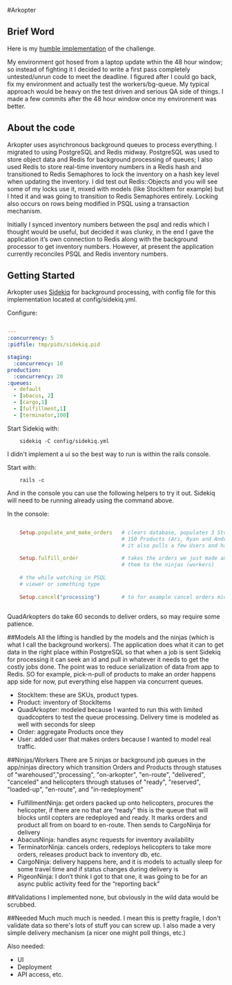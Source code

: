 #Arkopter

## Brief Word
Here is my [humble implementation] of the challenge.   

My environment got hosed from a laptop update wthin the 48 hour window; so instead of fighting it I decided to write a first pass completely untested/unrun code to meet the deadline.  I figured after I could go back, fix my environment and actually test the workers/bg-queue. My typical approach would be heavy on the test driven and serious QA side of things. I made a few commits after the 48 hour window once my environment was better.

## About the code
Arkopter uses asynchronous background queues to process everything. I migrated to using PostgreSQL and Redis midway.  PostgreSQL was used to store object data and Redis for background processing of queues; I also used Redis to store real-time inventory numbers in a Redis hash and transitioned to Redis Semaphores to lock the inventory on a hash key level when updating the inventory.  I did test out Redis::Objects and you will see some of my locks use it, mixed with models (like StockItem for example) but I hted it and was going to transition to Redis Semaphores entirely.  Locking also occurs on rows being modified in PSQL using a transaction mechanism. 

Initially I synced inventory numbers between the psql and redis which I thought would be useful, but decided it was clunky, in the end I gave the application it’s own connection to Redis along with the background processor to get inventory numbers.  However, at present the application currently reconciles PSQL and Redis inventory numbers. 

## Getting Started
Arkopter uses [Sidekiq] for background processing, with config file for this implementation located at config/sidekiq.yml.  

Configure:

```yaml

---
:concurrency: 5
:pidfile: tmp/pids/sidekiq.pid

staging:
  :concurrency: 10
production:
  :concurrency: 20
:queues:
  - default
  - [abacus, 2]
  - [cargo,1]
  - [fulfillment,1]
  - [terminator,100]
```
Start Sidekiq with:

		sidekiq -C config/sidekiq.yml
	
I didn't implement a ui so the best way to run is within the rails console. 

Start with:

		rails -c

And in the console you can use the following helpers to try it out.  Sidekiq will need to be running already using the command above.

In the console:

```ruby

	Setup.populate_and_make_orders 	 # clears database, populates 3 StockItems and 
									 # 150 Products (Ari, Ryan and Andrew Bobblehead)
									 # it also pulls a few Users and has them make orders
									 
	Setup.fulfill_order				 # takes the orders we just made and starts sending 
									 # them to the ninjas (workers)
									 
	# the while watching in PSQL
	# viewer or something type
	
	Setup.cancel("processing") 		 # to for example cancel orders mid process
	
```

QuadArkopters do take 60 seconds to deliver orders, so may require some patience. 

##Models
All the lifting is handled by the models and the ninjas (which is what I call the background workers).  The application does what it can to get data in the right place within PostgreSQL so that when a job is sent Sidekiq for processing it can seek an id and pull in whatever it needs to get the costly jobs done.  The point was to reduce serialization of data from app to Redis. SO for example, pick-n-pull of products to make an order happens app side for now, put everything else happen via concurrent queues.

- StockItem: these are SKUs, product types. 
- Product: inventory of StockItems
- QuadArkopter: modeled because I wanted to run this with limited quadcopters to test the queue processing.  Delivery time is modeled as well with seconds for sleep
- Order: aggregate Products once they 
- User: added user that makes orders because I wanted to model real traffic.

##Ninjas/Workers
There are 5 ninjas or background job queues in the app/ninjas directory which transition Orders and Products through statuses of "warehoused","processing", "on-arkopter", "en-route", "delivered", "canceled" and helicopters through statuses of "ready", "reserved", "loaded-up", "en-route", and "in-redeployment"
- FulfillmentNinja: get orders packed up onto helicopters, procures the helicopter, if there are no that are “ready” this is the queue that will blocks until copters are redeployed and ready. It marks orders and product all from on board to en-route. Then sends to CargoNinja for delivery
- AbacusNinja: handles async requests for inventory availability 
- TerminatorNinja: cancels orders, redeploys helicopters to take more orders, releases product back to inventory db, etc.
- CargoNinja: delivery happens here, and it is models to actually sleep for some travel time and if status changes during delivery is 
- PigeonNinja: I don’t think I got to that one, it was going to be for an async public activity feed for the “reporting back”

##Validations
I implemented none, but obviously in the wild data would be scrubbed. 

##Needed
Much much much is needed. I mean this is pretty fragile, I don't validate data so there's lots of stuff you can screw up.  I also made a very simple delivery mechanism (a nicer one might poll things, etc.)

Also needed:
- UI
- Deployment
- API access, etc.

[humble implementation]:https://github.com/cocoonventures/arkopter
[Sidekiq]:https://github.com/mperham/sidekiq
